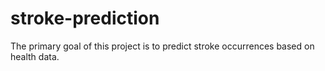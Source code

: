 # stroke-prediction
The primary goal of this project is to predict stroke occurrences based on health data.
